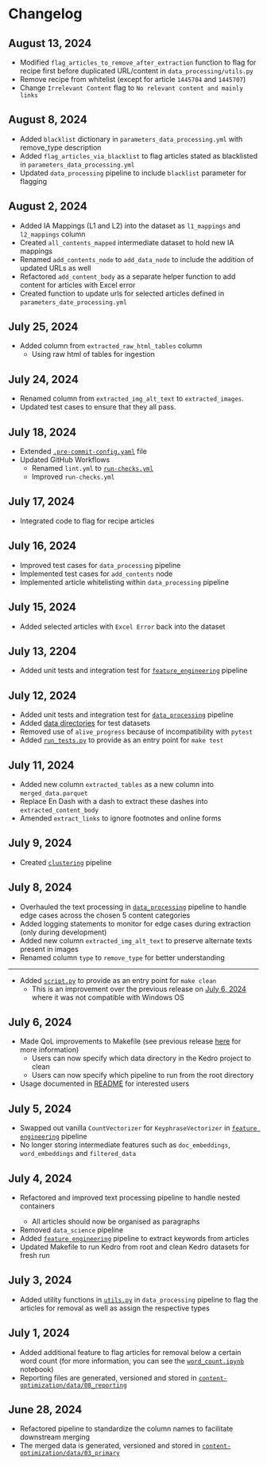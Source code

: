 # Changelog

## August 13, 2024 <a id="august-13-2024"></a>
- Modified `flag_articles_to_remove_after_extraction` function to flag for recipe first before duplicated URL/content in `data_processing/utils.py`
- Remove recipe from whitelist (except for article `1445704` and `1445707`)
- Change `Irrelevant Content` flag to `No relevant content and mainly links`

## August 8, 2024 <a id="august-8-2024"></a>

- Added `blacklist` dictionary in `parameters_data_processing.yml` with remove_type description
- Added `flag_articles_via_blacklist` to flag articles stated as blacklisted in `parameters_data_processing.yml`
- Updated `data_processing` pipeline to include `blacklist` parameter for flagging

## August 2, 2024 <a id="august-2-2024"></a>

- Added IA Mappings (L1 and L2) into the dataset as `l1_mappings` and `l2_mappings` column
- Created `all_contents_mapped` intermediate dataset to hold new IA mappings
- Renamed `add_contents_node` to `add_data_node` to include the addition of updated URLs as well
- Refactored `add_content_body` as a separate helper function to add content for articles with Excel error
- Created function to update urls for selected articles defined in `parameters_date_processing.yml`

## July 25, 2024 <a id="july-25-2024"></a>

- Added column from `extracted_raw_html_tables` column
  - Using raw html of tables for ingestion

## July 24, 2024 <a id="july-24-2024"></a>

- Renamed column from `extracted_img_alt_text` to `extracted_images`.
- Updated test cases to ensure that they all pass.

## July 18, 2024 <a id="july-18-2024"></a>

- Extended [`.pre-commit-config.yaml`](.pre-commit-config.yaml) file
- Updated GitHub Workflows
  - Renamed `lint.yml` to [`run-checks.yml`](.github/workflows/run-checks.yml)
  - Improved `run-checks.yml`

## July 17, 2024 <a id="july-17-2024"></a>

- Integrated code to flag for recipe articles

## July 16, 2024 <a id="july-16-2024"></a>

- Improved test cases for `data_processing` pipeline
- Implemented test cases for `add_contents` node
- Implemented article whitelisting within `data_processing` pipeline

## July 15, 2024 <a id="july-15-2024"></a>

- Added selected articles with `Excel Error` back into the dataset

## July 13, 2204 <a id="july-13-2024"></a>

- Added unit tests and integration test for [`feature_engineering`](content-optimization/src/content_optimization/pipelines/feature_engineering) pipeline

## July 12, 2024 <a id="july-12-2024"></a>

- Added unit tests and integration test for [`data_processing`](content-optimization/src/content_optimization/pipelines/data_processing) pipeline
- Added [data directories](content-optimization/tests/data) for test datasets
- Removed use of `alive_progress` because of incompatibility with `pytest`
- Added [`run_tests.py`](run_tests.py) to provide as an entry point for `make test`

## July 11, 2024 <a id="july-11-2024"></a>

- Added new column `extracted_tables` as a new column into `merged_data.parquet`
- Replace En Dash with a dash to extract these dashes into `extracted_content_body`
- Amended `extract_links` to ignore footnotes and online forms

## July 9, 2024 <a id="july-9-2024"></a>

- Created [`clustering`](content-optimization/src/content_optimization/pipelines/clustering) pipeline

## July 8, 2024 <a id="july-8-2024"></a>

- Overhauled the text processing in [`data_processing`](content-optimization/src/content_optimization/pipelines/data_processing) pipeline to handle edge cases across the chosen 5 content categories
- Added logging statements to monitor for edge cases during extraction (only during development)
- Added new column `extracted_img_alt_text` to preserve alternate texts present in images
- Renamed column `type` to `remove_type` for better understanding

---

- Added [`script.py`](script.py) to provide as an entry point for `make clean`
  - This is an improvement over the previous release on [July 6, 2024](#july-6-2024) where it was not compatible with Windows OS

## July 6, 2024 <a id="july-6-2024"></a>

- Made QoL improvements to Makefile (see previous release [here](#july-4-2024) for more information)
  - Users can now specify which data directory in the Kedro project to clean
  - Users can now specify which pipeline to run from the root directory
- Usage documented in [README](README.md#working-with-kedro-from-root-directory) for interested users

## July 5, 2024 <a id="july-5-2024"></a>

- Swapped out vanilla `CountVectorizer` for `KeyphraseVectorizer` in [`feature engineering`](content-optimization/src/content_optimization/pipelines/feature_engineering) pipeline
- No longer storing intermediate features such as `doc_embeddings`, `word_embeddings` and `filtered_data`

## July 4, 2024 <a id="july-4-2024"></a>

- Refactored and improved text processing pipeline to handle nested <div> containers
  - All articles should now be organised as paragraphs
- Removed `data_science` pipeline
- Added [`feature engineering`](content-optimization/src/content_optimization/pipelines/feature_engineering) pipeline to extract keywords from articles
- Updated Makefile to run Kedro from root and clean Kedro datasets for fresh run

## July 3, 2024 <a id="july-3-2024"></a>

- Added utility functions in [`utils.py`](content-optimization/src/content_optimization/pipelines/data_processing/utils.py) in `data_processing` pipeline to flag the articles for removal as well as assign the respective types

## July 1, 2024 <a id="july-1-2024"></a>

- Added additional feature to flag articles for removal below a certain word count (for more information, you can see the [`word_count.ipynb`](content-optimization/notebooks/word_count.ipynb) notebook)
- Reporting files are generated, versioned and stored in [`content-optimization/data/08_reporting`](content-optimization/data/08_reporting)

## June 28, 2024

- Refactored pipeline to standardize the column names to facilitate downstream merging
- The merged data is generated, versioned and stored in [`content-optimization/data/03_primary`](content-optimization/data/03_primary)
